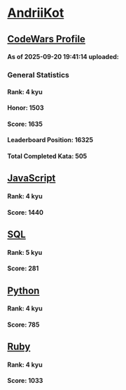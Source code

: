 # [AndriiKot](https://www.codewars.com/users/AndriiKot)

## [CodeWars Profile](https://www.codewars.com/users/AndriiKot)

#### As of 2025-09-20 19:41:14 uploaded:

### General Statistics

#### Rank: 4 kyu

#### Honor: 1503

#### Score: 1635

#### Leaderboard Position: 16325

#### Total Completed Kata: 505



## [JavaScript](https://github.com/AndriiKot/JavaScript__CodeWars)

#### Rank: 4 kyu

#### Score: 1440


## [SQL](https://github.com/AndriiKot/SQL__CodeWars)

#### Rank: 5 kyu

#### Score: 281


## [Python](https://github.com/AndriiKot/Python__CodeWars)

#### Rank: 4 kyu

#### Score: 785


## [Ruby](https://github.com/AndriiKot/Ruby__CodeWars)

#### Rank: 4 kyu

#### Score: 1033


